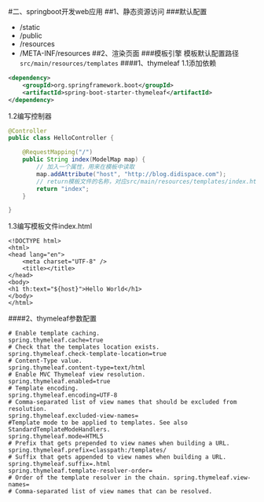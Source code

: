 #二、springboot开发web应用
##1、静态资源访问
###默认配置
- /static
- /public
- /resources
- /META-INF/resources
##2、渲染页面
###模板引擎
模板默认配置路径`src/main/resources/templates`
####1、thymeleaf
1.1添加依赖
```xml
<dependency>
	<groupId>org.springframework.boot</groupId>
	<artifactId>spring-boot-starter-thymeleaf</artifactId>
</dependency>
```
1.2编写控制器
```java
@Controller
public class HelloController {

    @RequestMapping("/")
    public String index(ModelMap map) {
        // 加入一个属性，用来在模板中读取
        map.addAttribute("host", "http://blog.didispace.com");
        // return模板文件的名称，对应src/main/resources/templates/index.html
        return "index";  
    }

}
```
1.3编写模板文件index.html
```thymeleafexpressions
<!DOCTYPE html>
<html>
<head lang="en">
    <meta charset="UTF-8" />
    <title></title>
</head>
<body>
<h1 th:text="${host}">Hello World</h1>
</body>
</html>
```
####2、thymeleaf参数配置
```properties
# Enable template caching.
spring.thymeleaf.cache=true 
# Check that the templates location exists.
spring.thymeleaf.check-template-location=true 
# Content-Type value.
spring.thymeleaf.content-type=text/html 
# Enable MVC Thymeleaf view resolution.
spring.thymeleaf.enabled=true 
# Template encoding.
spring.thymeleaf.encoding=UTF-8
# Comma-separated list of view names that should be excluded from resolution.
spring.thymeleaf.excluded-view-names= 
#Template mode to be applied to templates. See also StandardTemplateModeHandlers.
spring.thymeleaf.mode=HTML5
# Prefix that gets prepended to view names when building a URL.
spring.thymeleaf.prefix=classpath:/templates/ 
# Suffix that gets appended to view names when building a URL.
spring.thymeleaf.suffix=.html
spring.thymeleaf.template-resolver-order= 
# Order of the template resolver in the chain. spring.thymeleaf.view-names=
# Comma-separated list of view names that can be resolved.
```



